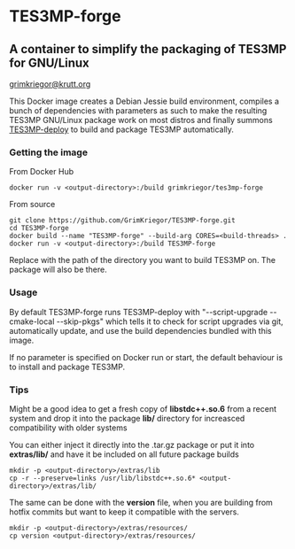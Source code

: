 # TES3MP-forge

## A container to simplify the packaging of TES3MP for GNU/Linux

<grimkriegor@krutt.org>

This Docker image creates a Debian Jessie build environment, compiles a bunch of dependencies with parameters as such to make the resulting TES3MP GNU/Linux package work on most distros and finally summons [TES3MP-deploy](https://github.com/GrimKriegor/TES3MP-deploy) to build and package TES3MP automatically.

### Getting the image

From Docker Hub

    docker run -v <output-directory>:/build grimkriegor/tes3mp-forge

From source

    git clone https://github.com/GrimKriegor/TES3MP-forge.git
    cd TES3MP-forge
    docker build --name "TES3MP-forge" --build-arg CORES=<build-threads> .
    docker run -v <output-directory>:/build TES3MP-forge

Replace **<output-directory>** with the path of the directory you want to build TES3MP on. The package will also be there.

### Usage

By default TES3MP-forge runs TES3MP-deploy with "--script-upgrade --cmake-local --skip-pkgs" which tells it to check for script upgrades via git, automatically update, and use the build dependencies bundled with this image.

If no parameter is specified on Docker run or start, the default behaviour is to install and package TES3MP.

### Tips

Might be a good idea to get a fresh copy of **libstdc++.so.6** from a recent system and drop it into the package **lib/** directory for increasced compatibility with older systems

You can either inject it directly into the .tar.gz package or put it into **extras/lib/** and have it be included on all future package builds

    mkdir -p <output-directory>/extras/lib
    cp -r --preserve=links /usr/lib/libstdc++.so.6* <output-directory>/extras/lib/

The same can be done with the **version** file, when you are building from hotfix commits but want to keep it compatible with the servers.

    mkdir -p <output-directory>/extras/resources/
    cp version <output-directory>/extras/resources/
